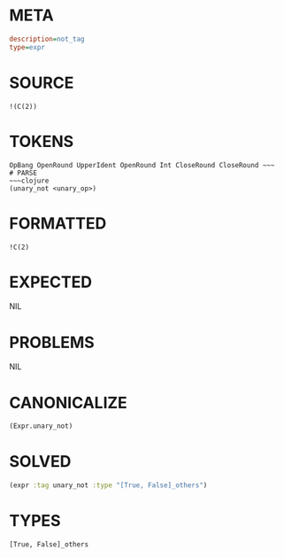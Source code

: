 # META
~~~ini
description=not_tag
type=expr
~~~
# SOURCE
~~~roc
!(C(2))
~~~
# TOKENS
~~~text
OpBang OpenRound UpperIdent OpenRound Int CloseRound CloseRound ~~~
# PARSE
~~~clojure
(unary_not <unary_op>)
~~~
# FORMATTED
~~~roc
!C(2)
~~~
# EXPECTED
NIL
# PROBLEMS
NIL
# CANONICALIZE
~~~clojure
(Expr.unary_not)
~~~
# SOLVED
~~~clojure
(expr :tag unary_not :type "[True, False]_others")
~~~
# TYPES
~~~roc
[True, False]_others
~~~
